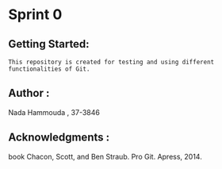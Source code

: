 # Sprint 0
## Getting Started: 
    This repository is created for testing and using different functionalities of Git.
## Author : 
Nada Hammouda , 37-3846

## Acknowledgments : 
book Chacon, Scott, and Ben Straub. Pro Git. Apress,
2014.